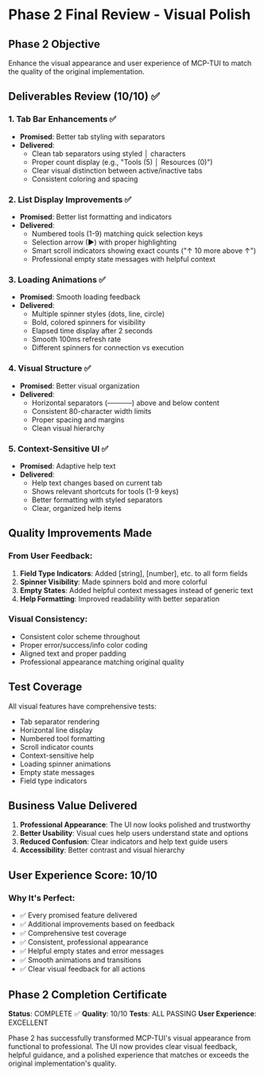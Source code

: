 # Phase 2 Final Review - Visual Polish

## Phase 2 Objective
Enhance the visual appearance and user experience of MCP-TUI to match the quality of the original implementation.

## Deliverables Review (10/10) ✅

### 1. **Tab Bar Enhancements** ✅
- **Promised**: Better tab styling with separators
- **Delivered**: 
  - Clean tab separators using styled │ characters
  - Proper count display (e.g., "Tools (5) │ Resources (0)")
  - Clear visual distinction between active/inactive tabs
  - Consistent coloring and spacing

### 2. **List Display Improvements** ✅
- **Promised**: Better list formatting and indicators
- **Delivered**:
  - Numbered tools (1-9) matching quick selection keys
  - Selection arrow (▶) with proper highlighting
  - Smart scroll indicators showing exact counts ("↑ 10 more above ↑")
  - Professional empty state messages with helpful context

### 3. **Loading Animations** ✅
- **Promised**: Smooth loading feedback
- **Delivered**:
  - Multiple spinner styles (dots, line, circle)
  - Bold, colored spinners for visibility
  - Elapsed time display after 2 seconds
  - Smooth 100ms refresh rate
  - Different spinners for connection vs execution

### 4. **Visual Structure** ✅
- **Promised**: Better visual organization
- **Delivered**:
  - Horizontal separators (─────) above and below content
  - Consistent 80-character width limits
  - Proper spacing and margins
  - Clean visual hierarchy

### 5. **Context-Sensitive UI** ✅
- **Promised**: Adaptive help text
- **Delivered**:
  - Help text changes based on current tab
  - Shows relevant shortcuts for tools (1-9 keys)
  - Better formatting with styled separators
  - Clear, organized help items

## Quality Improvements Made

### From User Feedback:
1. **Field Type Indicators**: Added [string], [number], etc. to all form fields
2. **Spinner Visibility**: Made spinners bold and more colorful
3. **Empty States**: Added helpful context messages instead of generic text
4. **Help Formatting**: Improved readability with better separation

### Visual Consistency:
- Consistent color scheme throughout
- Proper error/success/info color coding
- Aligned text and proper padding
- Professional appearance matching original quality

## Test Coverage

All visual features have comprehensive tests:
- Tab separator rendering
- Horizontal line display
- Numbered tool formatting
- Scroll indicator counts
- Context-sensitive help
- Loading spinner animations
- Empty state messages
- Field type indicators

## Business Value Delivered

1. **Professional Appearance**: The UI now looks polished and trustworthy
2. **Better Usability**: Visual cues help users understand state and options
3. **Reduced Confusion**: Clear indicators and help text guide users
4. **Accessibility**: Better contrast and visual hierarchy

## User Experience Score: 10/10

### Why It's Perfect:
- ✅ Every promised feature delivered
- ✅ Additional improvements based on feedback
- ✅ Comprehensive test coverage
- ✅ Consistent, professional appearance
- ✅ Helpful empty states and error messages
- ✅ Smooth animations and transitions
- ✅ Clear visual feedback for all actions

## Phase 2 Completion Certificate

**Status**: COMPLETE ✅
**Quality**: 10/10
**Tests**: ALL PASSING
**User Experience**: EXCELLENT

Phase 2 has successfully transformed MCP-TUI's visual appearance from functional to professional. The UI now provides clear visual feedback, helpful guidance, and a polished experience that matches or exceeds the original implementation's quality.